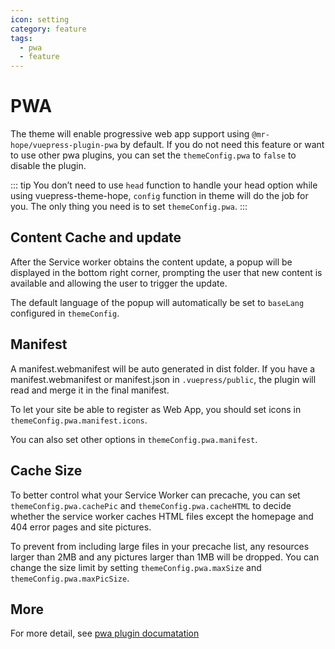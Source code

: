 ```yaml
---
icon: setting
category: feature
tags:
  - pwa
  - feature
---
```


# PWA

The theme will enable progressive web app support using `@mr-hope/vuepress-plugin-pwa` by default. If you do not need this feature or want to use other pwa plugins, you can set the `themeConfig.pwa` to `false` to disable the plugin.

::: tip
You don’t need to use `head` function to handle your head option while using vuepress-theme-hope, `config` function in theme will do the job for you. The only thing you need is to set `themeConfig.pwa`.
:::

## Content Cache and update

After the Service worker obtains the content update, a popup will be displayed in the bottom right corner, prompting the user that new content is available and allowing the user to trigger the update.

The default language of the popup will automatically be set to `baseLang` configured in `themeConfig`.

## Manifest

A manifest.webmanifest will be auto generated in dist folder. If you have a manifest.webmanifest or manifest.json in `.vuepress/public`, the plugin will read and merge it in the final manifest.

To let your site be able to register as Web App, you should set icons in `themeConfig.pwa.manifest.icons`.

You can also set other options in `themeConfig.pwa.manifest`.

## Cache Size

To better control what your Service Worker can precache, you can set `themeConfig.pwa.cachePic` and `themeConfig.pwa.cacheHTML` to decide whether the service worker caches HTML files except the homepage and 404 error pages and site pictures.

To prevent from including large files in your precache list, any resources larger than 2MB and any pictures larger than 1MB will be dropped. You can change the size limit by setting `themeConfig.pwa.maxSize` and `themeConfig.pwa.maxPicSize`.

## More

For more detail, see [pwa plugin documatation][pwa]

[pwa]: https://vuepress-pwa.mrhope.site/
